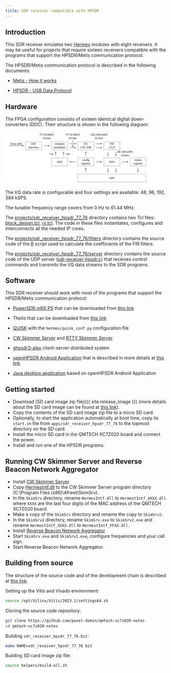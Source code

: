 ```yaml
---
title: SDR receiver compatible with HPSDR
---
```


## Introduction

This SDR receiver emulates two [Hermes](https://openhpsdr.org/hermes.php) modules with eight receivers. It may be useful for projects that require sixteen receivers compatible with the programs that support the HPSDR/Metis communication protocol.

The HPSDR/Metis communication protocol is described in the following documents:

- [Metis - How it works](https://github.com/TAPR/OpenHPSDR-SVN/raw/master/Metis/Documentation/Metis-%20How%20it%20works_V1.33.pdf)

- [HPSDR - USB Data Protocol](https://github.com/TAPR/OpenHPSDR-SVN/raw/master/Documentation/USB_protocol_V1.58.doc)

## Hardware

The FPGA configuration consists of sixteen identical digital down-converters (DDC). Their structure is shown in the following diagram:

![HPSDR receiver](/img/sdr-receiver-77-76.png)

The I/Q data rate is configurable and four settings are available: 48, 96, 192, 384 kSPS.

The tunable frequency range covers from 0 Hz to 61.44 MHz.

The [projects/sdr_receiver_hpsdr_77_76](https://github.com/pavel-demin/qmtech-xc7z020-notes/tree/main/projects/sdr_receiver_hpsdr_77_76) directory contains two Tcl files: [block_design.tcl](https://github.com/pavel-demin/qmtech-xc7z020-notes/blob/main/projects/sdr_receiver_hpsdr_77_76/block_design.tcl), [rx.tcl](https://github.com/pavel-demin/qmtech-xc7z020-notes/blob/main/projects/sdr_receiver_hpsdr_77_76/rx.tcl). The code in these files instantiates, configures and interconnects all the needed IP cores.

The [projects/sdr_receiver_hpsdr_77_76/filters](https://github.com/pavel-demin/qmtech-xc7z020-notes/tree/main/projects/sdr_receiver_hpsdr_77_76/filters) directory contains the source code of the [R](https://www.r-project.org) script used to calculate the coefficients of the FIR filters.

The [projects/sdr_receiver_hpsdr_77_76/server](https://github.com/pavel-demin/qmtech-xc7z020-notes/tree/main/projects/sdr_receiver_hpsdr_77_76/server) directory contains the source code of the UDP server ([sdr-receiver-hpsdr.c](https://github.com/pavel-demin/qmtech-xc7z020-notes/blob/main/projects/sdr_receiver_hpsdr_77_76/server/sdr-receiver-hpsdr.c)) that receives control commands and transmits the I/Q data streams to the SDR programs.

## Software

This SDR receiver should work with most of the programs that support the HPSDR/Metis communication protocol:

- [PowerSDR mRX PS](https://openhpsdr.org/wiki/index.php?title=PowerSDR) that can be downloaded from [this link](https://github.com/TAPR/OpenHPSDR-PowerSDR/releases)

- Thetis that can be downloaded from [this link](https://github.com/TAPR/OpenHPSDR-Thetis/releases)

- [QUISK](https://james.ahlstrom.name/quisk) with the `hermes/quisk_conf.py` configuration file

- [CW Skimmer Server](https://dxatlas.com/skimserver) and [RTTY Skimmer Server](https://dxatlas.com/RttySkimServ)

- [ghpsdr3-alex](https://napan.ca/ghpsdr3) client-server distributed system

- [openHPSDR Android Application](https://play.google.com/store/apps/details?id=org.g0orx.openhpsdr) that is described in more details at [this link](https://g0orx.blogspot.com/2015/01/openhpsdr-android-application.html)

- [Java desktop application](https://g0orx.blogspot.com/2015/04/java-desktop-application-based-on.html) based on openHPSDR Android Application

## Getting started

- Download [SD card image zip file]({{ site.release_image }}) (more details about the SD card image can be found at [this link](/alpine/)).
- Copy the contents of the SD card image zip file to a micro SD card.
- Optionally, to start the application automatically at boot time, copy its `start.sh` file from `apps/sdr_receiver_hpsdr_77_76` to the topmost directory on the SD card.
- Install the micro SD card in the QMTECH XC7Z020 board and connect the power.
- Install and run one of the HPSDR programs.

## Running CW Skimmer Server and Reverse Beacon Network Aggregator

- Install [CW Skimmer Server](https://dxatlas.com/skimserver).
- Copy [HermesIntf.dll](https://github.com/k3it/HermesIntf/releases) to the CW Skimmer Server program directory (C:\Program Files (x86)\Afreet\SkimSrv).
- In the `SkimSrv` directory, rename `HermesIntf.dll` to `HermestIntf_XXXX.dll` where `XXXX` are the last four digits of the MAC address of the QMTECH XC7Z020 board.
- Make a copy of the `SkimSrv` directory and rename the copy to `SkimSrv2`.
- In the `SkimSrv2` directory, rename `SkimSrv.exe` to `SkimSrv2.exe` and rename `HermestIntf_XXXX.dll` to `HermestIntf_FFXX.dll`.
- Install [Reverse Beacon Network Aggregator](https://www.reversebeacon.net/pages/Aggregator+34).
- Start `SkimSrv.exe` and `SkimSrv2.exe`, configure frequencies and your call sign.
- Start Reverse Beacon Network Aggregator.

## Building from source

The structure of the source code and of the development chain is described at [this link](/led-blinker-77-76/).

Setting up the Vitis and Vivado environment:

```bash
source /opt/Xilinx/Vitis/2023.1/settings64.sh
```

Cloning the source code repository:

```bash
git clone https://github.com/pavel-demin/qmtech-xc7z020-notes
cd qmtech-xc7z020-notes
```

Building `sdr_receiver_hpsdr_77_76.bit`:

```bash
make NAME=sdr_receiver_hpsdr_77_76 bit
```

Building SD card image zip file:

```bash
source helpers/build-all.sh
```

